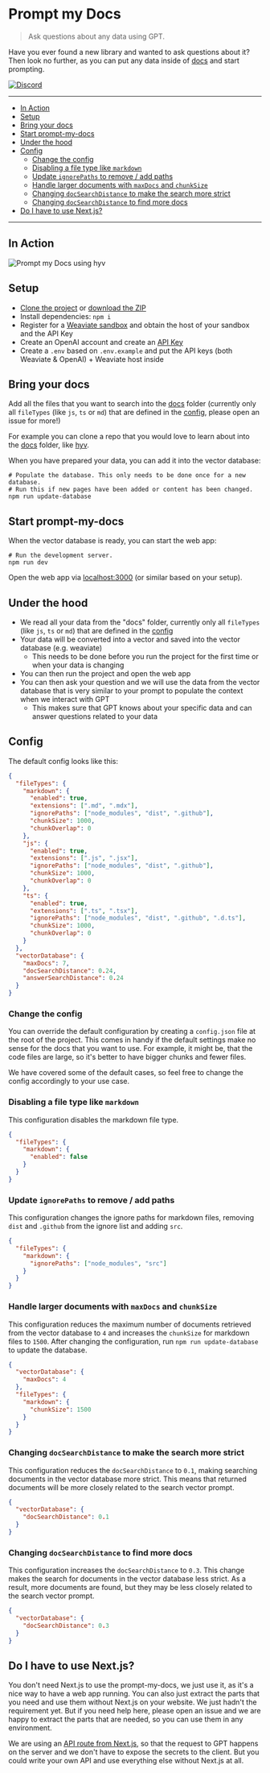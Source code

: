 # Prompt my Docs

> Ask questions about any data using GPT. 

Have you ever found a new library and wanted to ask questions about it? Then look no further, as you can put any data inside of [docs](/docs) and start prompting. 

[![Discord](https://img.shields.io/discord/1091306623819059300?color=7289da&label=Discord&logo=discord&logoColor=fff&style=for-the-badge)](https://discord.com/invite/m3TBB9XEkb)

---

<!-- toc -->

- [In Action](#in-action)
- [Setup](#setup)
- [Bring your docs](#bring-your-docs)
- [Start prompt-my-docs](#start-prompt-my-docs)
- [Under the hood](#under-the-hood)
- [Config](#config)
  * [Change the config](#change-the-config)
  * [Disabling a file type like `markdown`](#disabling-a-file-type-like-markdown)
  * [Update `ignorePaths` to remove / add paths](#update-ignorepaths-to-remove--add-paths)
  * [Handle larger documents with `maxDocs` and `chunkSize`](#handle-larger-documents-with-maxdocs-and-chunksize)
  * [Changing `docSearchDistance` to make the search more strict](#changing-docsearchdistance-to-make-the-search-more-strict)
  * [Changing `docSearchDistance` to find more docs](#changing-docsearchdistance-to-find-more-docs)
- [Do I have to use Next.js?](#do-i-have-to-use-nextjs)

<!-- tocstop -->

---

## In Action

![Prompt my Docs using hyv](/public/prompt_my_docs_get_started_with_hyv.png)



## Setup

* [Clone the project](https://github.com/failfa-st/prompt-my-docs) or [download the ZIP](https://github.com/failfa-st/prompt-my-docs/archive/refs/heads/main.zip)
* Install dependencies: `npm i`
* Register for a [Weaviate sandbox](https://weaviate.io/developers/weaviate/quickstart#create-a-weaviate-instance) and obtain the host of your sandbox and the API Key
* Create an OpenAI account and create an [API Key](https://platform.openai.com/account/api-keys)
* Create a `.env` based on `.env.example` and put the API keys (both Weaviate & OpenAI) + Weaviate host inside
  
## Bring your docs

Add all the files that you want to search into the [docs](/docs) folder (currently only all `fileTypes` (like `js`, `ts` or `md`) that are defined in the [config](#config), please open an issue for more!)

For example you can clone a repo that you would love to learn about into the [docs](/docs) folder, like [hyv](https://github.com/failfa-st/hyv). 

When you have prepared your data, you can add it into the vector database:

```shell
# Populate the database. This only needs to be done once for a new database.
# Run this if new pages have been added or content has been changed.
npm run update-database
```

## Start prompt-my-docs

When the vector database is ready, you can start the web app:

```shell
# Run the development server.
npm run dev
```

Open the web app via [localhost:3000](http://localhost:3000) (or similar based on your setup). 

## Under the hood

* We read all your data from the "docs" folder, currently only all `fileTypes` (like `js`, `ts` or `md`) that are defined in the [config](#config)
* Your data will be converted into a vector and saved into the vector database (e.g. weaviate)
  * This needs to be done before you run the project for the first time or when your data is changing
* You can then run the project and open the web app
* You can then ask your question and we will use the data from the vector database that is very similar to your prompt to populate the context when we interact with GPT
  * This makes sure that GPT knows about your specific data and can answer questions related to your data


## Config

The default config looks like this:

```json
{
  "fileTypes": {
    "markdown": {
      "enabled": true,
      "extensions": [".md", ".mdx"],
      "ignorePaths": ["node_modules", "dist", ".github"],
      "chunkSize": 1000,
      "chunkOverlap": 0
    },
    "js": {
      "enabled": true,
      "extensions": [".js", ".jsx"],
      "ignorePaths": ["node_modules", "dist", ".github"],
      "chunkSize": 1000,
      "chunkOverlap": 0
    },
    "ts": {
      "enabled": true,
      "extensions": [".ts", ".tsx"],
      "ignorePaths": ["node_modules", "dist", ".github", ".d.ts"],
      "chunkSize": 1000,
      "chunkOverlap": 0
    }
  },
  "vectorDatabase": {
    "maxDocs": 7,
    "docSearchDistance": 0.24,
    "answerSearchDistance": 0.24
  }
}
```

### Change the config

You can override the default configuration by creating a `config.json` file at the root of the project. This comes in handy if the default settings make no sense for the docs that you want to use. For example, it might be, that the code files are large, so it's better to have bigger chunks and fewer files. 

We have covered some of the default cases, so feel free to change the config accordingly to your use case. 

### Disabling a file type like `markdown`

This configuration disables the markdown file type.

```json
{
  "fileTypes": {
    "markdown": {
      "enabled": false
    }
  }
}
```

### Update `ignorePaths` to remove / add paths

This configuration changes the ignore paths for markdown files, removing `dist` and `.github` from the ignore list and adding `src`.

```json
{
  "fileTypes": {
    "markdown": {
      "ignorePaths": ["node_modules", "src"]
    }
  }
}
```

### Handle larger documents with `maxDocs` and `chunkSize`

This configuration reduces the maximum number of documents retrieved from the vector database to `4` and increases the `chunkSize` for markdown files to `1500`. After changing the configuration, run `npm run update-database` to update the database.

```json
{
  "vectorDatabase": {
    "maxDocs": 4
  },
  "fileTypes": {
    "markdown": {
      "chunkSize": 1500
    }
  }
}
```

### Changing `docSearchDistance` to make the search more strict

This configuration reduces the `docSearchDistance` to `0.1`, making searching documents in the vector database more strict. This means that returned documents will be more closely related to the search vector prompt.

```json
{
  "vectorDatabase": {
    "docSearchDistance": 0.1
  }
}
```


### Changing `docSearchDistance` to find more docs

This configuration increases the `docSearchDistance` to `0.3`. This change makes the search for documents in the vector database less strict. As a result, more documents are found, but they may be less closely related to the search vector prompt.

```json
{
  "vectorDatabase": {
    "docSearchDistance": 0.3
  }
}
```


## Do I have to use Next.js?

You don't need Next.js to use the prompt-my-docs, we just use it, as it's a nice way to have a web app running. You can also just extract the parts that you need and use them without Next.js on your website. We just hadn't the requirement yet. But if you need help here, please open an issue and we are happy to extract the parts that are needed, so you can use them in any environment. 

We are using an [API route from Next.js](/src/pages/api/ama.ts), so that the request to GPT happens on the server and we don't have to expose the secrets to the client. But you could write your own API and use everything else without Next.js at all.
